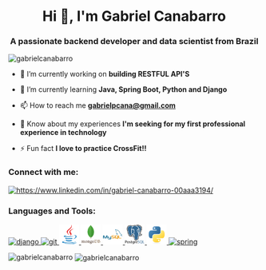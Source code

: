 <h1 align="center">Hi 👋, I'm Gabriel Canabarro</h1>
<h3 align="center">A passionate backend developer and data scientist from Brazil</h3>

<p align="left"> <img src="https://komarev.com/ghpvc/?username=gabrielcanabarro&label=Profile%20views&color=0e75b6&style=flat" alt="gabrielcanabarro" /> </p>

- 🔭 I’m currently working on **building RESTFUL API'S**

- 🌱 I’m currently learning **Java, Spring Boot, Python and Django**

- 📫 How to reach me **gabrielpcana@gmail.com**

- 📄 Know about my experiences **I'm seeking for my first professional experience in technology**

- ⚡ Fun fact **I love to practice CrossFit!!**

<h3 align="left">Connect with me:</h3>
<p align="left">
<a href="https://linkedin.com/in/https://www.linkedin.com/in/gabriel-canabarro-00aaa3194/" target="blank"><img align="center" src="https://raw.githubusercontent.com/rahuldkjain/github-profile-readme-generator/master/src/images/icons/Social/linked-in-alt.svg" alt="https://www.linkedin.com/in/gabriel-canabarro-00aaa3194/" height="30" width="40" /></a>
</p>

<h3 align="left">Languages and Tools:</h3>
<p align="left"> <a href="https://www.djangoproject.com/" target="_blank" rel="noreferrer"> <img src="https://cdn.worldvectorlogo.com/logos/django.svg" alt="django" width="40" height="40"/> </a> <a href="https://git-scm.com/" target="_blank" rel="noreferrer"> <img src="https://www.vectorlogo.zone/logos/git-scm/git-scm-icon.svg" alt="git" width="40" height="40"/> </a> <a href="https://www.java.com" target="_blank" rel="noreferrer"> <img src="https://raw.githubusercontent.com/devicons/devicon/master/icons/java/java-original.svg" alt="java" width="40" height="40"/> </a> <a href="https://www.mongodb.com/" target="_blank" rel="noreferrer"> <img src="https://raw.githubusercontent.com/devicons/devicon/master/icons/mongodb/mongodb-original-wordmark.svg" alt="mongodb" width="40" height="40"/> </a> <a href="https://www.mysql.com/" target="_blank" rel="noreferrer"> <img src="https://raw.githubusercontent.com/devicons/devicon/master/icons/mysql/mysql-original-wordmark.svg" alt="mysql" width="40" height="40"/> </a> <a href="https://www.postgresql.org" target="_blank" rel="noreferrer"> <img src="https://raw.githubusercontent.com/devicons/devicon/master/icons/postgresql/postgresql-original-wordmark.svg" alt="postgresql" width="40" height="40"/> </a> <a href="https://www.python.org" target="_blank" rel="noreferrer"> <img src="https://raw.githubusercontent.com/devicons/devicon/master/icons/python/python-original.svg" alt="python" width="40" height="40"/> </a> <a href="https://spring.io/" target="_blank" rel="noreferrer"> <img src="https://www.vectorlogo.zone/logos/springio/springio-icon.svg" alt="spring" width="40" height="40"/> </a> </p>

<p><img align="left" src="https://github-readme-stats.vercel.app/api/top-langs?username=gabrielcanabarro&show_icons=true&locale=en&layout=compact" alt="gabrielcanabarro" /></p>

<p>&nbsp;<img align="center" src="https://github-readme-stats.vercel.app/api?username=gabrielcanabarro&show_icons=true&locale=en" alt="gabrielcanabarro" /></p>
